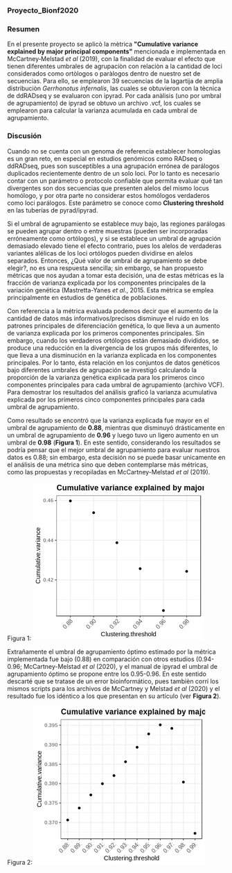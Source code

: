 ### Proyecto_Bionf2020 

### Resumen

En el presente proyecto se aplicò la mètrica **"Cumulative variance explained by major principal components"** mencionada e implementada en McCartney‐Melstad *et al* (2019), con la finalidad de evaluar el efecto que tienen diferentes umbrales de agrupaciòn con relaciòn a la cantidad de loci considerados como ortòlogos o paràlogos dentro de nuestro set de secuencias. Para ello, se emplearon 39 secuencias de la lagartija de amplia distribuciòn *Gerrhonotus infernalis*, las cuales se obtuvieron con la tècnica de ddRADseq y se evaluaron con ipyrad. Por cada anàlisis (uno por umbral de agrupamiento) de ipyrad se obtuvo un archivo .vcf, los cuales se emplearon para calcular la varianza acumulada en cada umbral de agrupamiento.

### Discusión

Cuando no se cuenta con un genoma de referencia establecer homologìas es un gran reto, en especial en estudios genómicos como RADseq o ddRADseq, pues son susceptibles a una agrupación errónea de parálogos duplicados recientemente dentro de un solo loci. Por lo tanto es necesario contar con un parámetro o protocolo confiable que permita evaluar qué tan divergentes son dos secuencias que presenten alelos del mismo locus homólogo, y por otra parte no considerar estos homólogos verdaderos como loci parálogos. Este parámetro se conoce como **Clustering threshold** en las tuberías de pyrad/ipyrad.

Si el umbral de agrupamiento se establece muy bajo, las regiones parálogas se pueden agrupar dentro o entre muestras (pueden ser incorporadas erróneamente como ortólogos), y si se establece un umbral de agrupación demasiado elevado tiene el efecto contrario, pues los alelos de verdaderas variantes alélicas de los loci ortólogos pueden dividirse en alelos separados. Entonces, ¿Qué valor de umbral de agrupamiento se debe elegir?, no es una respuesta sencilla; sin embargo, se han propuesto métricas que nos ayudan a tomar esta decisión, una de estas métricas es la fracción de varianza explicada por los componentes principales de la variación genética (Mastretta-Yanes *et al*., 2015. Esta métrica se emplea principalmente en estudios de genética de poblaciones.

Con referencia a la métrica evaluada podemos decir que el aumento de la cantidad de datos más informativos/precisos disminuye el ruido en los patrones principales de diferenciación genética, lo que lleva a un aumento de varianza explicada por los primeros componentes principales. Sin embargo, cuando los verdaderos ortólogos están demasiado divididos, se produce una reducción en la divergencia de los grupos más diferentes, lo que lleva a una disminución en la varianza explicada en los componentes principales. Por lo tanto, ésta relación en los conjuntos de datos genéticos bajo diferentes umbrales de agrupación se investigó calculando la proporción de la varianza genética explicada para los primeros cinco componentes principales para cada umbral de agrupamiento (archivo VCF). Para demostrar los resultados del análisis graficó la varianza acumulativa explicada por los primeros cinco componentes principales para cada umbral de agrupamiento.

Como resultado se encontró que la varianza explicada fue mayor en el umbral de agrupamiento de **0.88**, mientras que disminuyó drásticamente en un umbral de agrupamiento de **0.96** y luego tuvo un ligero aumento en un umbral de **0.98** (**Figura 1**). En este sentido, considerando los resultados se podría pensar que el mejor umbral de agrupamiento para evaluar nuestros datos es 0.88; sin embargo, esta decisión no se puede basar unicamente en el análisis de una métrica sino que deben contemplarse más métricas, como las propuestas y recopiladas en McCartney-Melstad *et al* (2019).

Figura 1: 
![alt text](https://github.com/jdaniellt/Proyecto_Bionf2020/blob/master/Imagenes%20empleadas%20en%20discusi%C3%B2n/Imagenes%20empleadas%20en%20discusi%C3%B2n/Figura%201.png "Logo Title Text 1")


Extrañamente el umbral de agrupamiento óptimo estimado por la métrica implementada fue bajo (0.88) en comparación con otros estudios (0.94-0.96; McCartney-Melstad *et al* (2020), y el manual de ipyrad el umbral de agrupamiento óptimo se propone entre los 0.95-0.96. En este sentido descarté que se tratase de un error bioinformático, pues tambièn corrí los mismos scripts para los archivos de McCartney y Melstad *et al* (2020) y el resultado fue los idéntico a los que presentan en su artículo (ver **Figura 2**).

Figura 2: 
![alt text](https://github.com/jdaniellt/Proyecto_Bionf2020/blob/master/Imagenes%20empleadas%20en%20discusi%C3%B2n/Imagenes%20empleadas%20en%20discusi%C3%B2n/Figura%202.png "Logo Title Text 1")


